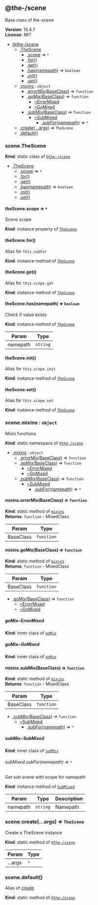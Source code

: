 <!--- Code generated by @the-/script-doc. DO NOT EDIT. -->

<a name="module_@the-/scene"></a>

## @the-/scene
Base class of the-scene

**Version**: 15.4.7  
**License**: MIT  

* [@the-/scene](#module_@the-/scene)
    * [.TheScene](#module_@the-/scene.TheScene)
        * [.scope](#module_@the-/scene.TheScene+scope) ⇒ <code>\*</code>
        * [.for()](#module_@the-/scene.TheScene+for)
        * [.get()](#module_@the-/scene.TheScene+get)
        * [.has(namepath)](#module_@the-/scene.TheScene+has) ⇒ <code>boolean</code>
        * [.init()](#module_@the-/scene.TheScene+init)
        * [.set()](#module_@the-/scene.TheScene+set)
    * [.mixins](#module_@the-/scene.mixins) : <code>object</code>
        * [.errorMix(BaseClass)](#module_@the-/scene.mixins.errorMix) ⇒ <code>function</code>
        * [.goMix(BaseClass)](#module_@the-/scene.mixins.goMix) ⇒ <code>function</code>
            * [~ErrorMixed](#module_@the-/scene.mixins.goMix..ErrorMixed)
            * [~GoMixed](#module_@the-/scene.mixins.goMix..GoMixed)
        * [.subMix(BaseClass)](#module_@the-/scene.mixins.subMix) ⇒ <code>function</code>
            * [~SubMixed](#module_@the-/scene.mixins.subMix..SubMixed)
                * [.subFor(namepath)](#module_@the-/scene.mixins.subMix..SubMixed+subFor) ⇒ <code>\*</code>
    * [.create(...args)](#module_@the-/scene.create) ⇒ <code>TheScene</code>
    * [.default()](#module_@the-/scene.default)

<a name="module_@the-/scene.TheScene"></a>

### scene.TheScene
**Kind**: static class of [<code>@the-/scene</code>](#module_@the-/scene)  

* [.TheScene](#module_@the-/scene.TheScene)
    * [.scope](#module_@the-/scene.TheScene+scope) ⇒ <code>\*</code>
    * [.for()](#module_@the-/scene.TheScene+for)
    * [.get()](#module_@the-/scene.TheScene+get)
    * [.has(namepath)](#module_@the-/scene.TheScene+has) ⇒ <code>boolean</code>
    * [.init()](#module_@the-/scene.TheScene+init)
    * [.set()](#module_@the-/scene.TheScene+set)

<a name="module_@the-/scene.TheScene+scope"></a>

#### theScene.scope ⇒ <code>\*</code>
Scene scope

**Kind**: instance property of [<code>TheScene</code>](#module_@the-/scene.TheScene)  
<a name="module_@the-/scene.TheScene+for"></a>

#### theScene.for()
Alias for `this.subFor`

**Kind**: instance method of [<code>TheScene</code>](#module_@the-/scene.TheScene)  
<a name="module_@the-/scene.TheScene+get"></a>

#### theScene.get()
Alias for `this.scope.get`

**Kind**: instance method of [<code>TheScene</code>](#module_@the-/scene.TheScene)  
<a name="module_@the-/scene.TheScene+has"></a>

#### theScene.has(namepath) ⇒ <code>boolean</code>
Check if value exists

**Kind**: instance method of [<code>TheScene</code>](#module_@the-/scene.TheScene)  

| Param | Type |
| --- | --- |
| namepath | <code>string</code> | 

<a name="module_@the-/scene.TheScene+init"></a>

#### theScene.init()
Alias for `this.scope.init`

**Kind**: instance method of [<code>TheScene</code>](#module_@the-/scene.TheScene)  
<a name="module_@the-/scene.TheScene+set"></a>

#### theScene.set()
Alias for `this.scope.set`

**Kind**: instance method of [<code>TheScene</code>](#module_@the-/scene.TheScene)  
<a name="module_@the-/scene.mixins"></a>

### scene.mixins : <code>object</code>
Mixin functions

**Kind**: static namespace of [<code>@the-/scene</code>](#module_@the-/scene)  

* [.mixins](#module_@the-/scene.mixins) : <code>object</code>
    * [.errorMix(BaseClass)](#module_@the-/scene.mixins.errorMix) ⇒ <code>function</code>
    * [.goMix(BaseClass)](#module_@the-/scene.mixins.goMix) ⇒ <code>function</code>
        * [~ErrorMixed](#module_@the-/scene.mixins.goMix..ErrorMixed)
        * [~GoMixed](#module_@the-/scene.mixins.goMix..GoMixed)
    * [.subMix(BaseClass)](#module_@the-/scene.mixins.subMix) ⇒ <code>function</code>
        * [~SubMixed](#module_@the-/scene.mixins.subMix..SubMixed)
            * [.subFor(namepath)](#module_@the-/scene.mixins.subMix..SubMixed+subFor) ⇒ <code>\*</code>

<a name="module_@the-/scene.mixins.errorMix"></a>

#### mixins.errorMix(BaseClass) ⇒ <code>function</code>
**Kind**: static method of [<code>mixins</code>](#module_@the-/scene.mixins)  
**Returns**: <code>function</code> - MixedClass  

| Param | Type |
| --- | --- |
| BaseClass | <code>function</code> | 

<a name="module_@the-/scene.mixins.goMix"></a>

#### mixins.goMix(BaseClass) ⇒ <code>function</code>
**Kind**: static method of [<code>mixins</code>](#module_@the-/scene.mixins)  
**Returns**: <code>function</code> - MixedClass  

| Param | Type |
| --- | --- |
| BaseClass | <code>function</code> | 


* [.goMix(BaseClass)](#module_@the-/scene.mixins.goMix) ⇒ <code>function</code>
    * [~ErrorMixed](#module_@the-/scene.mixins.goMix..ErrorMixed)
    * [~GoMixed](#module_@the-/scene.mixins.goMix..GoMixed)

<a name="module_@the-/scene.mixins.goMix..ErrorMixed"></a>

##### goMix~ErrorMixed
**Kind**: inner class of [<code>goMix</code>](#module_@the-/scene.mixins.goMix)  
<a name="module_@the-/scene.mixins.goMix..GoMixed"></a>

##### goMix~GoMixed
**Kind**: inner class of [<code>goMix</code>](#module_@the-/scene.mixins.goMix)  
<a name="module_@the-/scene.mixins.subMix"></a>

#### mixins.subMix(BaseClass) ⇒ <code>function</code>
**Kind**: static method of [<code>mixins</code>](#module_@the-/scene.mixins)  
**Returns**: <code>function</code> - MixedClass  

| Param | Type |
| --- | --- |
| BaseClass | <code>function</code> | 


* [.subMix(BaseClass)](#module_@the-/scene.mixins.subMix) ⇒ <code>function</code>
    * [~SubMixed](#module_@the-/scene.mixins.subMix..SubMixed)
        * [.subFor(namepath)](#module_@the-/scene.mixins.subMix..SubMixed+subFor) ⇒ <code>\*</code>

<a name="module_@the-/scene.mixins.subMix..SubMixed"></a>

##### subMix~SubMixed
**Kind**: inner class of [<code>subMix</code>](#module_@the-/scene.mixins.subMix)  
<a name="module_@the-/scene.mixins.subMix..SubMixed+subFor"></a>

###### subMixed.subFor(namepath) ⇒ <code>\*</code>
Get sub scene with scope for namepath

**Kind**: instance method of [<code>SubMixed</code>](#module_@the-/scene.mixins.subMix..SubMixed)  

| Param | Type | Description |
| --- | --- | --- |
| namepath | <code>string</code> | Namepath |

<a name="module_@the-/scene.create"></a>

### scene.create(...args) ⇒ <code>TheScene</code>
Create a TheScene instance

**Kind**: static method of [<code>@the-/scene</code>](#module_@the-/scene)  

| Param | Type |
| --- | --- |
| ...args | <code>\*</code> | 

<a name="module_@the-/scene.default"></a>

### scene.default()
Alias of [create](#module_@the-/scene.create)

**Kind**: static method of [<code>@the-/scene</code>](#module_@the-/scene)  
